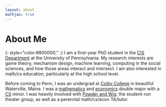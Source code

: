 ```yaml
---
layout: about
mathjax: true
---
```



# About Me 
{: style="color:#800000;" :}
I am a first-year PhD student in the [CIS Department](http://cis.upenn.edu) at the University of Pennsylvania.  My research interests are game theory, mechanism design, machine learning, computing in the social sciences, and how those areas interact and intersect. I am also interested in math/cs education, particularly at the high school level.




Before coming to Penn, I was an undergrad at [Colby College](http://colby.edu) in beautiful Waterville, Maine.  I was a [mathematics](colby.edu/math) and [economics](http://colby.edu/econ) double major with a [CS](http://colby.edu/cs) minor.  I was heavily involved with [Powder and Wig](http://web.colby.edu/powderandwig), the student-run theater group, as well as a perennial math/cs/econ TA/tutor.




